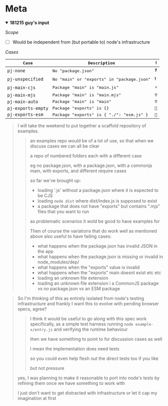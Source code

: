 # Meta

<details open><summary><b>181215 guy's input</b>

_Scope_

- [ ] Would be independent from (but portable to) node's infrastructure

_Cases_

<samp>

| Case               | Description                              | ❕  |
| ------------------ | ---------------------------------------- | --- |
| `pj-none`          | No "package.json"                        | ❓  |
| `pj-unspecified`   | No "main" or "exports" in "package.json" | ❗️ |
| `pj-main-cjs`      | Package "main" is "main.js"              | ⭐️ |
| `pj-main-mjs`      | Package "main" is "main.mjs"             | ⁉️  |
| `pj-main-auto`     | Package "main" is "main"                 | ⁉️  |
| `pj-exports-empty` | Package "exports" is {}                  | 🌟  |
| `pj-exports-esm`   | Package "exports" is { "./": "esm.js" }  | 🌟  |

</samp>

</summary>

> I will take the weekend to put together a scaffold repository of examples.
>
> > an examples repo would be of a lot of use, so that when we discuss cases we can all be clear
> >
> > a repo of numbered folders each with a different case
> >
> > eg no package.json, with a package.json, with a commonjs main, with exports, and different require cases
> >
> > so far we've brought up:
> >
> > - loading '.js' without a package.json where it is expected to be CJS
> > - loading `node dist` where dist/index.js is supposed to exist
> > - a package that does not have "exports" but contains ".mjs" files that you want to run
> >
> > as problematic scenarios it wold be good to have examples for
> >
> > Then of course the variations that do work well as mentioned above
> > also useful to have failing cases:
> >
> > - what happens when the package.json has invalid JSON in the app
> > - what happens when the package.json is missing or invalid in node_modules/dep/
> > - what happens when the "exports" value is invalid
> > - what happens when the "exports" main doesnt exist
> >   etc etc
> > - loading an unknown file extension
> > - loading an unknown file extension i a CommonJS package vs no package.json vs an ESM package

> So I'm thinking of this as entirely isolated from node's testing infrastructure and frankly I want this to evolve with pending browser specs, agree?
>
> > I think it would be useful to go along with this spec work specifically, as a simple test harness running `node example-x/entry.js` and verifying the runtime behaviour
> >
> > then we have something to point to for discussion cases as well
> >
> > I mean the implementation does need tests
> >
> > so you could even help flesh out the direct tests too if you like
> >
> > but not pressure
>
> yes, I was planning to make it reasonable to port into node's tests by refining them once we have something to work with
>
> I just don't want to get distracted with infrastructure or let it cap my imagination at first

</details>
